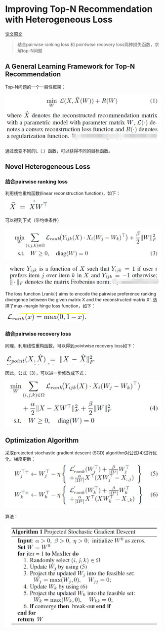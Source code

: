 # Improving Top-N Recommendation with Heterogeneous Loss

[论文原文]()

> 结合pairwise ranking loss 和 pointwise recovery loss两种损失函数，求解top-N问题

## A General Learning Framework for Top-N Recommendation

Top-N问题的一个一般性框架：

![](res/1.jpg)

通过改变不同的L（.）函数，可以获得不同的目标函数。

## Novel Heterogeneous Loss

### 结合pairwise ranking loss

利用线性重构函数(linear reconstruction function)，如下：

![](res/3.jpg)

可以得到下式（带约束条件）

![](res/2.jpg)

![](res/4.jpg)

The loss function Lrank(·) aims to
encode the pairwise preference ranking divergence between
the given matrix X and the reconstructed matrix X'. 选择了max-margin hinge loss function，如下：

![](res/5.jpg)

### 结合pairwise recovery loss

同理，利用线性重构函数，可以得到pointwise recovery loss如下：

![](res/6.jpg)

因此，公式（3），可以进一步修改成下式：

![](res/7.jpg)

## Optimization Algorithm

采取projected stochastic gradient descent (SGD) algorithm对公式(4)进行优化。梯度更新：
![](res/8.jpg)

算法：

![](res/9.jpg)


